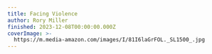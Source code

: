 ```yaml
---
title: Facing Violence
author: Rory Miller
finished: 2023-12-08T00:00:00.000Z
coverImage: >-
  https://m.media-amazon.com/images/I/81I6laGrFOL._SL1500_.jpg
---
```

